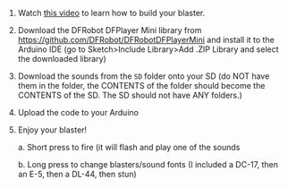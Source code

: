 1. Watch [this video](https://www.youtube.com/watch?v=nZHo5qRtyhI) to learn how to build your blaster.
2. Download the DFRobot DFPlayer Mini library from https://github.com/DFRobot/DFRobotDFPlayerMini and install it to the Arduino IDE (go to Sketch>Include Library>Add .ZIP Library and select the downloaded library)
3. Download the sounds from the `SD` folder onto your SD (do NOT have them in the folder, the CONTENTS of the folder should become the CONTENTS of the SD. The SD should not have ANY folders.)
4. Upload the code to your Arduino
5. Enjoy your blaster!

   a. Short press to fire (it will flash and play one of the sounds

   b. Long press to change blasters/sound fonts (I included a DC-17, then an E-5, then a DL-44, then stun)
